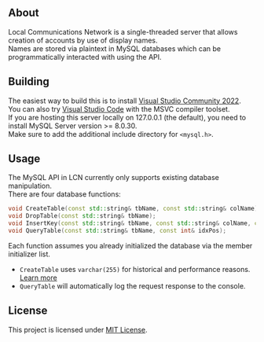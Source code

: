 ## About
Local Communications Network is a single-threaded server that allows creation of accounts by use of display names. </br>
Names are stored via plaintext in MySQL databases which can be programmatically interacted with using the API. </br>

## Building
The easiest way to build this is to install [Visual Studio Community 2022](https://visualstudio.microsoft.com/downloads/). </br>
You can also try [Visual Studio Code](https://code.visualstudio.com/docs/cpp/config-msvc) with the MSVC compiler toolset. </br>
If you are hosting this server locally on 127.0.0.1 (the default), you need to install MySQL Server version >= 8.0.30. </br>
Make sure to add the additional include directory for `<mysql.h>`. </br>

## Usage
The MySQL API in LCN currently only supports existing database manipulation. </br>
There are four database functions: </br>
```cpp
void CreateTable(const std::string& tbName, const std::string& colName);
void DropTable(const std::string& tbName);
void InsertKey(const std::string& tbName, const std::string& colName, const std::string& idxData);
void QueryTable(const std::string& tbName, const int& idxPos);
```
Each function assumes you already initialized the database via the member initializer list. </br>
- `CreateTable` uses `varchar(255)` for historical and performance reasons. [Learn more](https://stackoverflow.com/questions/1217466)
- `QueryTable` will automatically log the request response to the console.

## License
This project is licensed under [MIT License](https://github.com/eepsite/lcn/blob/master/LICENSE).
